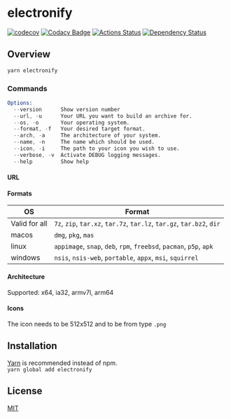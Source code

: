 # electronify

[![codecov](https://codecov.io/gh/UweStolz/electronify/branch/master/graph/badge.svg?token=WX5Gah4xXf)](https://codecov.io/gh/UweStolz/electronify)
[![Codacy Badge](https://api.codacy.com/project/badge/Grade/9ddab2ab81594166acdc333b2e5f7437)](https://www.codacy.com?utm_source=github.com&utm_medium=referral&utm_content=UweStolz/electronify&utm_campaign=Badge_Grade)
[![Actions Status](https://github.com/UweStolz/electronify/workflows/build/badge.svg)](https://github.com/UweStolz/electronify/actions)
[![Dependency Status](https://david-dm.org/UweStolz/electronify.svg)](https://david-dm.org/UweStolz/electronify)

## Overview

```sh
yarn electronify
```

### Commands

```s
Options:
  --version      Show version number                                   [boolean]
  --url, -u      Your URL you want to build an archive for.             [string]
  --os, -o       Your operating system.                                 [string]
  --format, -f   Your desired target format.                            [string]
  --arch, -a     The architecture of your system.                       [string]
  --name, -n     The name which should be used.                         [string]
  --icon, -i     The path to your icon you wish to use.                 [string]
  --verbose, -v  Activate DEBUG logging messages.                      [boolean]
  --help         Show help                                             [boolean]
```

#### URL

#### Formats

| OS            | Format                                                                |
| ------------- | --------------------------------------------------------------------- |
| Valid for all | `7z`, `zip`, `tar.xz`, `tar.7z`, `tar.lz`, `tar.gz`, `tar.bz2`, `dir` |
| macos         | `dmg`, `pkg`, `mas`                                                   |
| linux         | `appimage`, `snap`, `deb`, `rpm`, `freebsd`, `pacman`, `p5p`, `apk`   |
| windows       | `nsis`, `nsis-web`, `portable`, `appx`, `msi`, `squirrel`             |

#### Architecture

Supported: x64, ia32, armv7l, arm64

#### Icons

The icon needs to be 512x512 and to be from type `.png`

## Installation

[Yarn](https://yarnpkg.com/lang/en/) is recommended instead of npm.  
`yarn global add electronify`

## License

[MIT](LICENSE.md)
